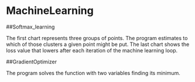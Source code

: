 # MachineLearning

##Softmax_learning

The first chart represents three groups of points. The program estimates to which of those clusters a given point might be put. The last chart shows the loss value that lowers after each iteration of the machine learning loop.

##GradientOptimizer

The program solves the function with two variables finding its minimum. 
